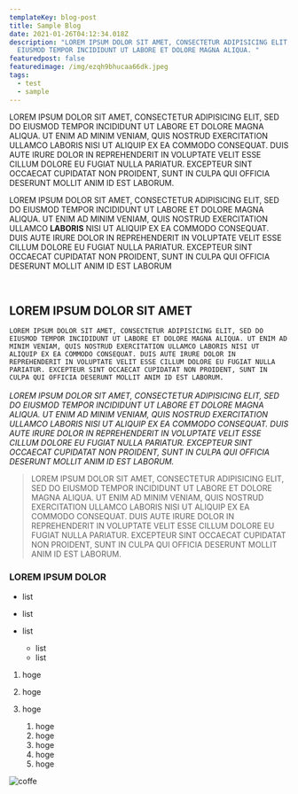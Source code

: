 ```yaml
---
templateKey: blog-post
title: Sample Blog
date: 2021-01-26T04:12:34.018Z
description: "LOREM IPSUM DOLOR SIT AMET, CONSECTETUR ADIPISICING ELIT, SED DO
  EIUSMOD TEMPOR INCIDIDUNT UT LABORE ET DOLORE MAGNA ALIQUA. "
featuredpost: false
featuredimage: /img/ezqh9bhucaa66dk.jpeg
tags:
  - test
  - sample
---
```

LOREM IPSUM DOLOR SIT AMET, CONSECTETUR ADIPISICING ELIT, SED DO EIUSMOD TEMPOR INCIDIDUNT UT LABORE ET DOLORE MAGNA ALIQUA. UT ENIM AD MINIM VENIAM, QUIS NOSTRUD EXERCITATION ULLAMCO LABORIS NISI UT ALIQUIP EX EA COMMODO CONSEQUAT. DUIS AUTE IRURE DOLOR IN REPREHENDERIT IN VOLUPTATE VELIT ESSE CILLUM DOLORE EU FUGIAT NULLA PARIATUR. EXCEPTEUR SINT OCCAECAT CUPIDATAT NON PROIDENT, SUNT IN CULPA QUI OFFICIA DESERUNT MOLLIT ANIM ID EST LABORUM.



LOREM IPSUM DOLOR SIT AMET, CONSECTETUR ADIPISICING ELIT, SED DO EIUSMOD TEMPOR INCIDIDUNT UT LABORE ET DOLORE MAGNA ALIQUA. UT ENIM AD MINIM VENIAM, QUIS NOSTRUD EXERCITATION ULLAMCO **LABORIS** NISI UT ALIQUIP EX EA COMMODO CONSEQUAT. DUIS AUTE IRURE DOLOR IN REPREHENDERIT IN VOLUPTATE VELIT ESSE CILLUM DOLORE EU FUGIAT NULLA PARIATUR. EXCEPTEUR SINT OCCAECAT CUPIDATAT NON PROIDENT, SUNT IN CULPA QUI OFFICIA DESERUNT MOLLIT ANIM ID EST LABORUM



<br>

## LOREM IPSUM DOLOR SIT AMET

`LOREM IPSUM DOLOR SIT AMET, CONSECTETUR ADIPISICING ELIT, SED DO EIUSMOD TEMPOR INCIDIDUNT UT LABORE ET DOLORE MAGNA ALIQUA. UT ENIM AD MINIM VENIAM, QUIS NOSTRUD EXERCITATION ULLAMCO LABORIS NISI UT ALIQUIP EX EA COMMODO CONSEQUAT. DUIS AUTE IRURE DOLOR IN REPREHENDERIT IN VOLUPTATE VELIT ESSE CILLUM DOLORE EU FUGIAT NULLA PARIATUR. EXCEPTEUR SINT OCCAECAT CUPIDATAT NON PROIDENT, SUNT IN CULPA QUI OFFICIA DESERUNT MOLLIT ANIM ID EST LABORUM.`\
\
*LOREM IPSUM DOLOR SIT AMET, CONSECTETUR ADIPISICING ELIT, SED DO EIUSMOD TEMPOR INCIDIDUNT UT LABORE ET DOLORE MAGNA ALIQUA. UT ENIM AD MINIM VENIAM, QUIS NOSTRUD EXERCITATION ULLAMCO LABORIS NISI UT ALIQUIP EX EA COMMODO CONSEQUAT. DUIS AUTE IRURE DOLOR IN REPREHENDERIT IN VOLUPTATE VELIT ESSE CILLUM DOLORE EU FUGIAT NULLA PARIATUR. EXCEPTEUR SINT OCCAECAT CUPIDATAT NON PROIDENT, SUNT IN CULPA QUI OFFICIA DESERUNT MOLLIT ANIM ID EST LABORUM.*



> LOREM IPSUM DOLOR SIT AMET, CONSECTETUR ADIPISICING ELIT, SED DO EIUSMOD TEMPOR INCIDIDUNT UT LABORE ET DOLORE MAGNA ALIQUA. UT ENIM AD MINIM VENIAM, QUIS NOSTRUD EXERCITATION ULLAMCO LABORIS NISI UT ALIQUIP EX EA COMMODO CONSEQUAT. DUIS AUTE IRURE DOLOR IN REPREHENDERIT IN VOLUPTATE VELIT ESSE CILLUM DOLORE EU FUGIAT NULLA PARIATUR. EXCEPTEUR SINT OCCAECAT CUPIDATAT NON PROIDENT, SUNT IN CULPA QUI OFFICIA DESERUNT MOLLIT ANIM ID EST LABORUM.



### LOREM IPSUM DOLOR



* list
* list
* list

  * list
  * list



1. hoge
2. hoge
3. hoge

   1. hoge
   2. hoge
   3. hoge
   4. hoge
   5. hoge

![coffe](/img/safari-pinned-tab.svg "sample image")
